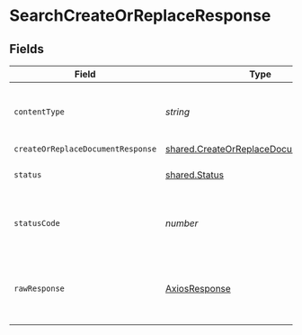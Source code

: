# SearchCreateOrReplaceResponse


## Fields

| Field                                                                                                   | Type                                                                                                    | Required                                                                                                | Description                                                                                             |
| ------------------------------------------------------------------------------------------------------- | ------------------------------------------------------------------------------------------------------- | ------------------------------------------------------------------------------------------------------- | ------------------------------------------------------------------------------------------------------- |
| `contentType`                                                                                           | *string*                                                                                                | :heavy_check_mark:                                                                                      | HTTP response content type for this operation                                                           |
| `createOrReplaceDocumentResponse`                                                                       | [shared.CreateOrReplaceDocumentResponse](../../../sdk/models/shared/createorreplacedocumentresponse.md) | :heavy_minus_sign:                                                                                      | OK                                                                                                      |
| `status`                                                                                                | [shared.Status](../../../sdk/models/shared/status.md)                                                   | :heavy_minus_sign:                                                                                      | Default error response                                                                                  |
| `statusCode`                                                                                            | *number*                                                                                                | :heavy_check_mark:                                                                                      | HTTP response status code for this operation                                                            |
| `rawResponse`                                                                                           | [AxiosResponse](https://axios-http.com/docs/res_schema)                                                 | :heavy_check_mark:                                                                                      | Raw HTTP response; suitable for custom response parsing                                                 |